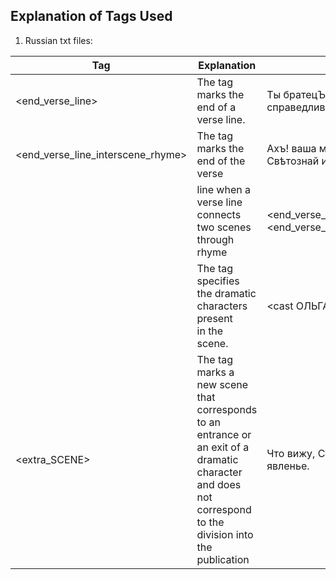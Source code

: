 ## Explanation of Tags Used
1. Russian txt files:

| Tag                | Explanation                           | Example
| ------------------ | ------------------------------------- |------------- 
| <end_verse_line>   | The tag marks the end of a verse line. |Ты братецЪ думаешь конечно справедливо. <end_verse_line>                                                        
| <end_verse_line_interscene_rhyme> |The tag marks the end of the verse <br>                 |Ахъ! ваша мнѣ любовь — но Свѣтознай идетъ. 
                                    |line when a verse line connects two scenes through rhyme |<end_verse_line_interscene_rhyme> <end_verse_line_interscene_rhyme> 
|<cast> | The tag specifies the dramatic characters present<br> in the scene.|<cast ОЛЬГА, СВѢТОЗНАЙ>
|<extra_SCENE>| The tag marks a new scene that corresponds<br>to an entrance or an exit of a dramatic character<br>and does not correspond to the division into the publication|Что вижу, Свѣтознай? нечаянно явленье.<br>
